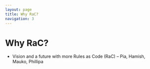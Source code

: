 ```yaml
---
layout: page
title: Why RaC?
navigation: 3
---
```


# Why RaC?

* Vision and a future with more Rules as Code (RaC) – Pia, Hamish, Mauko, Phillipa
